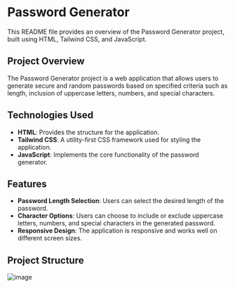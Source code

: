 # Password Generator

This README file provides an overview of the Password Generator project, built using HTML, Tailwind CSS, and JavaScript.

## Project Overview

The Password Generator project is a web application that allows users to generate secure and random passwords based on specified criteria such as length, inclusion of uppercase letters, numbers, and special characters.

## Technologies Used

- **HTML**: Provides the structure for the application.
- **Tailwind CSS**: A utility-first CSS framework used for styling the application.
- **JavaScript**: Implements the core functionality of the password generator.

## Features

- **Password Length Selection**: Users can select the desired length of the password.
- **Character Options**: Users can choose to include or exclude uppercase letters, numbers, and special characters in the generated password.
- **Responsive Design**: The application is responsive and works well on different screen sizes.

## Project Structure

![image](https://github.com/sachinchauhan010/Password/assets/139807470/1c4e7eba-939f-4b5b-b009-dc6492969098)
